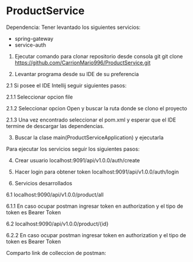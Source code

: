 # ProductService
Dependencia:
Tener levantado los siguientes servicios:
 - spring-gateway
 - service-auth
 
 
1. Ejecutar comando para clonar repositorio desde consola git 
git clone https://github.com/CarrionMario996/ProductService.git

2. Levantar programa desde su IDE de su preferencia
 
 2.1 Si posee el IDE Intellij seguir siguientes pasos:
 
  2.1.1 Seleccionar opcion file
  
  2.1.2 Seleccionar opcion Open y buscar la ruta donde se clono el proyecto
  
  2.1.3 Una vez encontrado seleccionar el pom.xml y esperar que el IDE termine de descargar las dependencias.

3. Buscar la clase main(ProductServiceApplication) y ejecutarla

Para ejecutar los servicios seguir los siguientes pasos:

4. Crear usuario localhost:9091/api/v1.0.0/auth/create

5. Hacer login para obtener token localhost:9091/api/v1.0.0/auth/login

6. Servicios desarrollados
  
  6.1 localhost:9090/api/v1.0.0/product/all
  
   6.1.1 En caso ocupar postman ingresar token en authorization y el tipo de token es Bearer Token
  
  6.2 localhost:9090/api/v1.0.0/product/{id}
  
   6.2.2 En caso ocupar postman ingresar token en authorization y el tipo de token es Bearer Token

Comparto link de colleccion de postman: 
